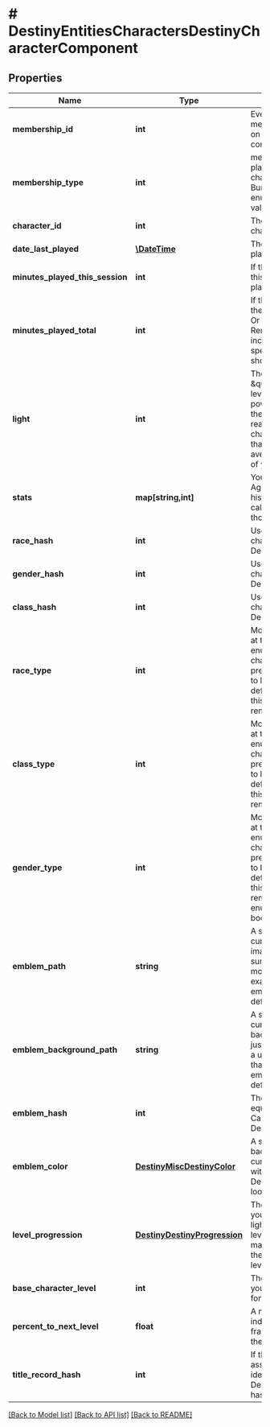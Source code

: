 # # DestinyEntitiesCharactersDestinyCharacterComponent

## Properties

Name | Type | Description | Notes
------------ | ------------- | ------------- | -------------
**membership_id** | **int** | Every Destiny Profile has a membershipId. This is provided on the character as well for convenience. | [optional]
**membership_type** | **int** | membershipType tells you the platform on which the character plays. Examine the BungieMembershipType enumeration for possible values. | [optional]
**character_id** | **int** | The unique identifier for the character. | [optional]
**date_last_played** | [**\DateTime**](\DateTime.md) | The last date that the user played Destiny. | [optional]
**minutes_played_this_session** | **int** | If the user is currently playing, this is how long they&#39;ve been playing. | [optional]
**minutes_played_total** | **int** | If this value is 525,600, then they played Destiny for a year. Or they&#39;re a very dedicated Rent fan. Note that this includes idle time, not just time spent actually in activities shooting things. | [optional]
**light** | **int** | The user&#39;s calculated \&quot;Light Level\&quot;. Light level is an indicator of your power that mostly matters in the end game, once you&#39;ve reached the maximum character level: it&#39;s a level that&#39;s dependent on the average Attack/Defense power of your items. | [optional]
**stats** | **map[string,int]** | Your character&#39;s stats, such as Agility, Resilience, etc... *not* historical stats.  You&#39;ll have to call a different endpoint for those. | [optional]
**race_hash** | **int** | Use this hash to look up the character&#39;s DestinyRaceDefinition. | [optional]
**gender_hash** | **int** | Use this hash to look up the character&#39;s DestinyGenderDefinition. | [optional]
**class_hash** | **int** | Use this hash to look up the character&#39;s DestinyClassDefinition. | [optional]
**race_type** | **int** | Mostly for historical purposes at this point, this is an enumeration for the character&#39;s race.  It&#39;ll be preferable in the general case to look up the related definition: but for some people this was too convenient to remove. | [optional]
**class_type** | **int** | Mostly for historical purposes at this point, this is an enumeration for the character&#39;s class.  It&#39;ll be preferable in the general case to look up the related definition: but for some people this was too convenient to remove. | [optional]
**gender_type** | **int** | Mostly for historical purposes at this point, this is an enumeration for the character&#39;s Gender.  It&#39;ll be preferable in the general case to look up the related definition: but for some people this was too convenient to remove. And yeah, it&#39;s an enumeration and not a boolean. Fight me. | [optional]
**emblem_path** | **string** | A shortcut path to the user&#39;s currently equipped emblem image. If you&#39;re just showing summary info for a user, this is more convenient than examining their equipped emblem and looking up the definition. | [optional]
**emblem_background_path** | **string** | A shortcut path to the user&#39;s currently equipped emblem background image. If you&#39;re just showing summary info for a user, this is more convenient than examining their equipped emblem and looking up the definition. | [optional]
**emblem_hash** | **int** | The hash of the currently equipped emblem for the user. Can be used to look up the DestinyInventoryItemDefinition. | [optional]
**emblem_color** | [**DestinyMiscDestinyColor**](DestinyMiscDestinyColor.md) | A shortcut for getting the background color of the user&#39;s currently equipped emblem without having to do a DestinyInventoryItemDefinition lookup. | [optional]
**level_progression** | [**DestinyDestinyProgression**](DestinyDestinyProgression.md) | The progression that indicates your character&#39;s level. Not their light level, but their character level: you know, the thing you max out a couple hours in and then ignore for the sake of light level. | [optional]
**base_character_level** | **int** | The \&quot;base\&quot; level of your character, not accounting for any light level. | [optional]
**percent_to_next_level** | **float** | A number between 0 and 100, indicating the whole and fractional % remaining to get to the next character level. | [optional]
**title_record_hash** | **int** | If this Character has a title assigned to it, this is the identifier of the DestinyRecordDefinition that has that title information. | [optional]

[[Back to Model list]](../../README.md#models) [[Back to API list]](../../README.md#endpoints) [[Back to README]](../../README.md)
